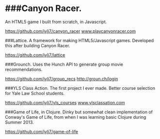 ###Canyon Racer.
=============
An HTML5 game I built from scratch, in Javascript.

https://github.com/jyli7/canyon_racer
www.playcanyonracer.com

###Lattice.
A framework for making HTML5/Javascript games. Developed this after building Canyon Racer.

https://github.com/jyli7/lattice

###Grounch.
Uses the Hunch API to generate group movie recommendations.

https://github.com/jyli7/group_recs
http://groun.ch/login


###YLS Class Action.
The first project I ever made. Better course selection for Yale Law School students.

https://github.com/jyli7/yls_courses
www.ylsclassation.com

###Game of Life, in Clojure.
Dinky but somewhat clean implementation of Conway's Game of Life, from when I was learning basic Clojure during Summer 2013.

https://github.com/jyli7/game-of-life